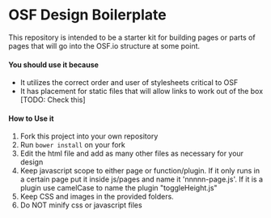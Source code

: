 # OSF Design Boilerplate
This repository is intended to be a starter kit for building pages or parts of pages that will go into the OSF.io structure at some point.

#### You should use it because
- It utilizes the correct order and user of stylesheets critical to OSF
- It has placement for static files that will allow links to work out of the box [TODO: Check this]

#### How to Use it
1. Fork this project into your own repository
2. Run ```bower install``` on your fork
3. Edit the html file and add as many other files as necessary for your design
3. Keep javascript scope to either page or function/plugin. If it only runs in a certain page put it inside js/pages and name it 'nnnnn-page.js'. If it is a plugin use camelCase to name the plugin "toggleHeight.js"
4. Keep CSS and images in the provided folders.
5. Do NOT minify css or javascript files